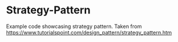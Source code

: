 # Strategy-Pattern
Example code showcasing strategy pattern. Taken from https://www.tutorialspoint.com/design_pattern/strategy_pattern.htm
